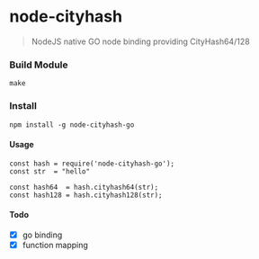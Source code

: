 # node-cityhash

> NodeJS native GO node binding providing CityHash64/128


### Build Module
```console
make
```

### Install
```
npm install -g node-cityhash-go
```
#### Usage
```
const hash = require('node-cityhash-go');
const str  = "hello"

const hash64  = hash.cityhash64(str);
const hash128 = hash.cityhash128(str);
```

#### Todo
- [x] go binding
- [x] function mapping
